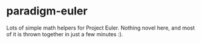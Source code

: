 paradigm-euler
==============

Lots of simple math helpers for Project Euler. Nothing novel here, and most of it is thrown together in just a few minutes :).

